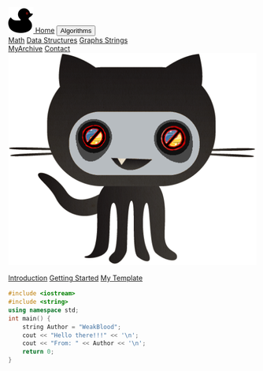 <!DOCTYPE html>
<html lang = "en">
<head>
<meta charset="UTF-8">
<title>
AlgoDuck - Competitive Programming and Algorithm Resources
</title>
<META NAME="Description" CONTENT="Wanna see some algorithms ? You came to the right place. 
AlgoDuck is a project about competitive programming algorithms i'm doing on my own, why ? because i was bored, in fact 
this site does not contain any AD or Payment Program. Maybe once it becomes a quack level site then i will 
add donations, until then, enjoy this personal little mess <3 ">
<link rel="canonical" href="https://algoduck.it/">
<link rel="icon" type="image/png" href="/favicon-96x96.png" sizes="96x96" />
<link rel="icon" type="image/svg+xml" href="/favicon.svg" />
<link rel="shortcut icon" href="/favicon.ico" />
<link rel="apple-touch-icon" sizes="180x180" href="/apple-touch-icon.png" />
<link rel="manifest" href="/site.webmanifest" />
<link rel="stylesheet" href="/stylesheet/style.css">
<script src="/js/highlight.min.js"></script>
</head>

<body>
<div id="navbar">
  <div class="buttons">

  <a href="/index.html">
  <img src ="/images/duck.png" alt = "duckIco">
  </a>
  <a class="active" href="/index.html">Home</a>
  <button id = "Algorithms"> Algorithms </button>
<div id = "hiddenNav">
<div class = "buttonLists">
  <a href="javascript:void(0)">Math</a>
  <a href="/Problems/problems.html">Data Structures</a>
  <a href="javascript:void(0)">Graphs </a>
  <a href=""> Strings </a>
</div>
</div>
  <a href="/Problems/problems.html">MyArchive</a>
  <a href="javascript:void(0)">Contact</a>
  <a href="https://github.com/WeakBlood/AlgoDuck">
  <img src ="/images/githubAlt1.png" alt = "githubIco">
  </a>
  
  </div>
</div>


<div class ="non-essential">
<div id="right-navbar">
<div id="space">
</div>

[Introduction](#warning-the-site-is-under-construction)
[Getting Started](#per-iniziare)
[My Template](#il-mio-template-base)

</div>
</div>

<div class="content">

```cpp
#include <iostream>
#include <string>
using namespace std;
int main() {
    string Author = "WeakBlood";
    cout << "Hello there!!!" << '\n';
    cout << "From: " << Author << '\n';
    return 0;
} 
```

</div>

</body>
<script src="/js/highlightRightNav.js"></script>
<script>hljs.initHighlightingOnLoad();</script>
</html>